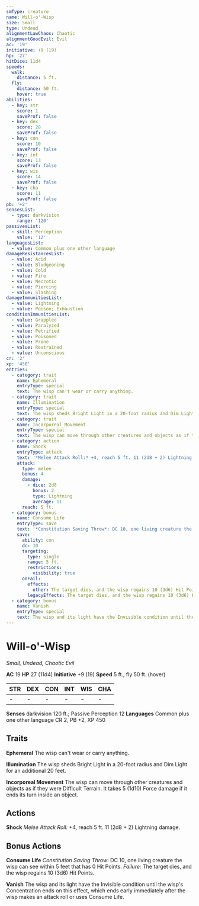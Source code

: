 ```yaml
---
smType: creature
name: Will-o'-Wisp
size: Small
type: Undead
alignmentLawChaos: Chaotic
alignmentGoodEvil: Evil
ac: '19'
initiative: +9 (19)
hp: '27'
hitDice: 11d4
speeds:
  walk:
    distance: 5 ft.
  fly:
    distance: 50 ft.
    hover: true
abilities:
  - key: str
    score: 1
    saveProf: false
  - key: dex
    score: 28
    saveProf: false
  - key: con
    score: 10
    saveProf: false
  - key: int
    score: 13
    saveProf: false
  - key: wis
    score: 14
    saveProf: false
  - key: cha
    score: 11
    saveProf: false
pb: '+2'
sensesList:
  - type: darkvision
    range: '120'
passivesList:
  - skill: Perception
    value: '12'
languagesList:
  - value: Common plus one other language
damageResistancesList:
  - value: Acid
  - value: Bludgeoning
  - value: Cold
  - value: Fire
  - value: Necrotic
  - value: Piercing
  - value: Slashing
damageImmunitiesList:
  - value: Lightning
  - value: Poison; Exhaustion
conditionImmunitiesList:
  - value: Grappled
  - value: Paralyzed
  - value: Petrified
  - value: Poisoned
  - value: Prone
  - value: Restrained
  - value: Unconscious
cr: '2'
xp: '450'
entries:
  - category: trait
    name: Ephemeral
    entryType: special
    text: The wisp can't wear or carry anything.
  - category: trait
    name: Illumination
    entryType: special
    text: The wisp sheds Bright Light in a 20-foot radius and Dim Light for an additional 20 feet.
  - category: trait
    name: Incorporeal Movement
    entryType: special
    text: The wisp can move through other creatures and objects as if they were Difficult Terrain. It takes 5 (1d10) Force damage if it ends its turn inside an object.
  - category: action
    name: Shock
    entryType: attack
    text: '*Melee Attack Roll:* +4, reach 5 ft. 11 (2d8 + 2) Lightning damage.'
    attack:
      type: melee
      bonus: 4
      damage:
        - dice: 2d8
          bonus: 2
          type: Lightning
          average: 11
      reach: 5 ft.
  - category: bonus
    name: Consume Life
    entryType: save
    text: '*Constitution Saving Throw*: DC 10, one living creature the wisp can see within 5 feet that has 0 Hit Points. *Failure:*  The target dies, and the wisp regains 10 (3d6) Hit Points.'
    save:
      ability: con
      dc: 10
      targeting:
        type: single
        range: 5 ft.
        restrictions:
          visibility: true
      onFail:
        effects:
          other: The target dies, and the wisp regains 10 (3d6) Hit Points.
        legacyEffects: The target dies, and the wisp regains 10 (3d6) Hit Points.
  - category: bonus
    name: Vanish
    entryType: special
    text: The wisp and its light have the Invisible condition until the wisp's  Concentration ends on this effect, which ends early immediately after the wisp makes an attack roll or uses Consume Life.
---
```


# Will-o'-Wisp
*Small, Undead, Chaotic Evil*

**AC** 19
**HP** 27 (11d4)
**Initiative** +9 (19)
**Speed** 5 ft., fly 50 ft. (hover)

| STR | DEX | CON | INT | WIS | CHA |
| --- | --- | --- | --- | --- | --- |
| - | - | - | - | - | - |

**Senses** darkvision 120 ft.; Passive Perception 12
**Languages** Common plus one other language
CR 2, PB +2, XP 450

## Traits

**Ephemeral**
The wisp can't wear or carry anything.

**Illumination**
The wisp sheds Bright Light in a 20-foot radius and Dim Light for an additional 20 feet.

**Incorporeal Movement**
The wisp can move through other creatures and objects as if they were Difficult Terrain. It takes 5 (1d10) Force damage if it ends its turn inside an object.

## Actions

**Shock**
*Melee Attack Roll:* +4, reach 5 ft. 11 (2d8 + 2) Lightning damage.

## Bonus Actions

**Consume Life**
*Constitution Saving Throw*: DC 10, one living creature the wisp can see within 5 feet that has 0 Hit Points. *Failure:*  The target dies, and the wisp regains 10 (3d6) Hit Points.

**Vanish**
The wisp and its light have the Invisible condition until the wisp's  Concentration ends on this effect, which ends early immediately after the wisp makes an attack roll or uses Consume Life.
